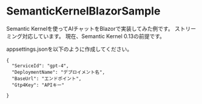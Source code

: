 # SemanticKernelBlazorSample

Semantic Kernelを使ってAIチャットをBlazorで実装してみた例です。
ストリーミング対応しています。
現在、Semantic Kernel 0.13の前提です。


appsettings.jsonを以下のように作成してください。

```
{
  "ServiceId": "gpt-4",
  "DeploymentName": "デプロイメント名",
  "BaseUrl": "エンドポイント",
  "Gtp4Key": "APIキー"

}
```
